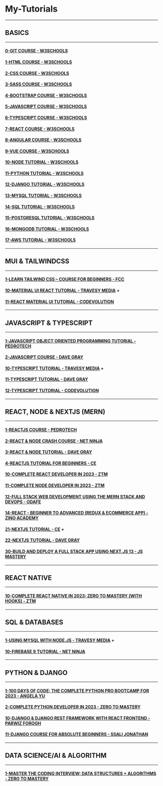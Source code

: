 # My-Tutorials

---

## BASICS

---

#### [0-GIT COURSE - W3SCHOOLS](https://www.w3schools.com/git/default.asp)

#### [1-HTML COURSE - W3SCHOOLS](https://www.w3schools.com/html/default.asp)

#### [2-CSS COURSE - W3SCHOOLS](https://www.w3schools.com/css/default.asp)

#### [3-SASS COURSE - W3SCHOOLS](https://www.w3schools.com/sass/default.asp)

#### [4-BOOTSTRAP COURSE - W3SCHOOLS](https://www.w3schools.com/bootstrap5/index.php)

#### [5-JAVASCRIPT COURSE - W3SCHOOLS](https://www.w3schools.com/js/default.asp)

#### [6-TYPESCRIPT COURSE - W3SCHOOLS](https://www.w3schools.com/typescript/index.php)

#### [7-REACT COURSE - W3SCHOOLS](https://www.w3schools.com/react/default.asp)

#### [8-ANGULAR COURSE - W3SCHOOLS](https://www.w3schools.com/angular/default.asp)

#### [9-VUE COURSE - W3SCHOOLS](https://www.w3schools.com/vue/index.php)

#### [10-NODE TUTORIAL - W3SCHOOLS](https://www.w3schools.com/nodejs/default.asp)

#### [11-PYTHON TUTORIAL - W3SCHOOLS](https://www.w3schools.com/python/default.asp)

#### [12-DJANGO TUTORIAL - W3SCHOOLS](https://www.w3schools.com/django/index.php)

#### [13-MYSQL TUTORIAL - W3SCHOOLS](https://www.w3schools.com/mysql/default.asp)

#### [14-SQL TUTORIAL - W3SCHOOLS](https://www.w3schools.com/sql/default.asp)

#### [15-POSTGRESQL TUTORIAL - W3SCHOOLS](https://www.w3schools.com/postgresql/index.php)

#### [16-MONGODB TUTORIAL - W3SCHOOLS](https://www.w3schools.com/mongodb/index.php)

#### [17-AWS TUTORIAL - W3SCHOOLS](https://www.w3schools.com/aws/index.php)

---

## MUI & TAILWINDCSS

---

#### [1-LEARN TAILWIND CSS – COURSE FOR BEGINNERS - FCC](/courses/mui/1.md)

#### [10-MATERIAL UI REACT TUTORIAL - TRAVESY MEDIA](/courses/mui/10.md) +

#### [11-REACT MATERIAL UI TUTORIAL - CODEVOLUTION](/courses/mui/11.md)

---

## JAVASCRIPT & TYPESCRIPT

---

#### [1-JAVASCRIPT OBJECT ORIENTED PROGRAMMING TUTORIAL - PEDROTECH](/courses/js/1.md)

#### [2-JAVASCRIPT COURSE - DAVE GRAY](/courses/js/2.md)

#### [10-TYPESCRIPT TUTORIAL - TRAVESY MEDIA](/courses/js/10.md) +

#### [11-TYPESCRIPT TUTORIAL - DAVE GRAY](/courses/js/11.md)

#### [12-TYPESCRIPT TUTORIAL - CODEVOLUTION](/courses/js/12.md)

---

## REACT, NODE & NEXTJS (MERN)

---

#### [1-REACTJS COURSE - PEDROTECH](/courses/react/1.md)

#### [2-REACT & NODE CRASH COURSE - NET NINJA](/courses/react/2.md)

#### [3-REACT & NODE TUTORIAL - DAVE GRAY](/courses/react/3.md)

#### [4-REACTJS TUTORIAL FOR BEGINNERS - CE](/courses/react/4.md)

#### [10-COMPLETE REACT DEVELOPER IN 2023 - ZTM](/courses/react/10.md)

#### [11-COMPLETE NODE DEVELOPER IN 2023 - ZTM](/courses/react/11.md)

#### [12-FULL STACK WEB DEVELOPMENT USING THE MERN STACK AND DEVOPS - ODAFE](/courses/react/12.md)

#### [14-REACT - BEGINNER TO ADVANCED (REDUX & ECOMMERCE APP) - ZINO ACADEMY](/courses/react/14.md)

#### [21-NEXTJS TUTORIAL - CE](/courses/react/21.md) +

#### [22-NEXTJS TUTORIAL - DAVE GRAY](/courses/react/22.md)

#### [30-BUILD AND DEPLOY A FULL STACK APP USING NEXT.JS 13 - JS MASTERY](/courses/react/30.md)

---

## REACT NATIVE

---

#### [10-COMPLETE REACT NATIVE IN 2023: ZERO TO MASTERY (WITH HOOKS) - ZTM](/courses/rn/10.md)

---

## SQL & DATABASES

---

#### [1-USING MYSQL WITH NODE.JS - TRAVESY MEDIA](/courses/db/1.md) +

#### [10-FIREBASE 9 TUTORIAL - NET NINJA](/courses/db/10.md)

---

## PYTHON & DJANGO

---

#### [1-100 DAYS OF CODE: THE COMPLETE PYTHON PRO BOOTCAMP FOR 2023 - ANGELA YU](/courses/python/1.md)

#### [2-COMPLETE PYTHON DEVELOPER IN 2023 - ZERO TO MASTERY](/courses/python/2.md)

#### [10-DJANGO & DJANGO REST FRAMEWORK WITH REACT FRONTEND - PARWIZ FOROGH](/courses/python/10.md)

#### [11-DJANGO COURSE FOR ABSOLUTE BEGINNERS - SSALI JONATHAN](/courses/python/11.md)

---

## DATA SCIENCE/AI & ALGORITHM

---

#### [1-MASTER THE CODING INTERVIEW: DATA STRUCTURES + ALGORITHMS - ZERO TO MASTERY](/courses/ds/1.md)
